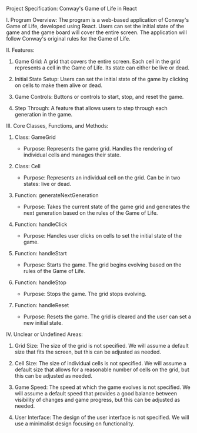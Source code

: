 Project Specification: Conway's Game of Life in React

I. Program Overview:
The program is a web-based application of Conway's Game of Life, developed using React. Users can set the initial state of the game and the game board will cover the entire screen. The application will follow Conway's original rules for the Game of Life.

II. Features:

1. Game Grid: A grid that covers the entire screen. Each cell in the grid represents a cell in the Game of Life. Its state can either be live or dead.

2. Initial State Setup: Users can set the initial state of the game by clicking on cells to make them alive or dead.

3. Game Controls: Buttons or controls to start, stop, and reset the game.

4. Step Through: A feature that allows users to step through each generation in the game.

III. Core Classes, Functions, and Methods:

1. Class: GameGrid
   - Purpose: Represents the game grid. Handles the rendering of individual cells and manages their state.

2. Class: Cell
   - Purpose: Represents an individual cell on the grid. Can be in two states: live or dead.

3. Function: generateNextGeneration
   - Purpose: Takes the current state of the game grid and generates the next generation based on the rules of the Game of Life.

4. Function: handleClick
   - Purpose: Handles user clicks on cells to set the initial state of the game.

5. Function: handleStart
   - Purpose: Starts the game. The grid begins evolving based on the rules of the Game of Life.

6. Function: handleStop
   - Purpose: Stops the game. The grid stops evolving.

7. Function: handleReset
   - Purpose: Resets the game. The grid is cleared and the user can set a new initial state.

IV. Unclear or Undefined Areas:

1. Grid Size: The size of the grid is not specified. We will assume a default size that fits the screen, but this can be adjusted as needed.

2. Cell Size: The size of individual cells is not specified. We will assume a default size that allows for a reasonable number of cells on the grid, but this can be adjusted as needed.

3. Game Speed: The speed at which the game evolves is not specified. We will assume a default speed that provides a good balance between visibility of changes and game progress, but this can be adjusted as needed.

4. User Interface: The design of the user interface is not specified. We will use a minimalist design focusing on functionality.